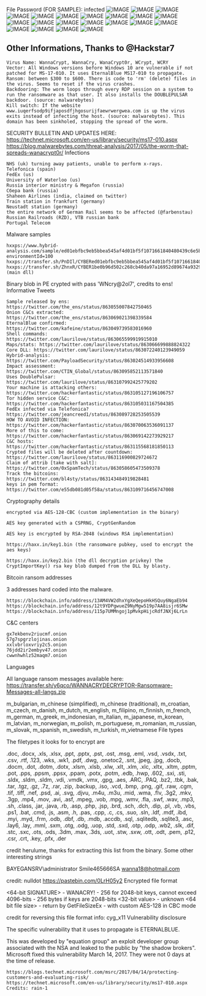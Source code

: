 File Password (FOR SAMPLE): infected
![IMAGE](https://raw.githubusercontent.com/dvdatabase/RANSOM-WIN32-WANNACRYPT/main/IMAGES/1.jpg)
![IMAGE](https://raw.githubusercontent.com/dvdatabase/RANSOM-WIN32-WANNACRYPT/main/IMAGES/2.jpg)
![IMAGE](https://raw.githubusercontent.com/dvdatabase/RANSOM-WIN32-WANNACRYPT/main/IMAGES/3.jpg)
![IMAGE](https://raw.githubusercontent.com/dvdatabase/RANSOM-WIN32-WANNACRYPT/main/IMAGES/4.jpg)
![IMAGE](https://raw.githubusercontent.com/dvdatabase/RANSOM-WIN32-WANNACRYPT/main/IMAGES/5.jpg)
![IMAGE](https://raw.githubusercontent.com/dvdatabase/RANSOM-WIN32-WANNACRYPT/main/IMAGES/6.jpg)
![IMAGE](https://raw.githubusercontent.com/dvdatabase/RANSOM-WIN32-WANNACRYPT/main/IMAGES/7.jpg)
![IMAGE](https://raw.githubusercontent.com/dvdatabase/RANSOM-WIN32-WANNACRYPT/main/IMAGES/8.jpg)
![IMAGE](https://raw.githubusercontent.com/dvdatabase/RANSOM-WIN32-WANNACRYPT/main/IMAGES/9.jpg)
![IMAGE](https://raw.githubusercontent.com/dvdatabase/RANSOM-WIN32-WANNACRYPT/main/IMAGES/10.jpg)
![IMAGE](https://raw.githubusercontent.com/dvdatabase/RANSOM-WIN32-WANNACRYPT/main/IMAGES/11.jpg)
![IMAGE](https://raw.githubusercontent.com/dvdatabase/RANSOM-WIN32-WANNACRYPT/main/IMAGES/12.jpg)
![IMAGE](https://raw.githubusercontent.com/dvdatabase/RANSOM-WIN32-WANNACRYPT/main/IMAGES/13.jpg)
![IMAGE](https://raw.githubusercontent.com/dvdatabase/RANSOM-WIN32-WANNACRYPT/main/IMAGES/14.jpg)
![IMAGE](https://raw.githubusercontent.com/dvdatabase/RANSOM-WIN32-WANNACRYPT/main/IMAGES/15.jpg)
![IMAGE](https://raw.githubusercontent.com/dvdatabase/RANSOM-WIN32-WANNACRYPT/main/IMAGES/16.jpg)
![IMAGE](https://raw.githubusercontent.com/dvdatabase/RANSOM-WIN32-WANNACRYPT/main/IMAGES/17.jpg)
![IMAGE](https://raw.githubusercontent.com/dvdatabase/RANSOM-WIN32-WANNACRYPT/main/IMAGES/18.jpg)
![IMAGE](https://raw.githubusercontent.com/dvdatabase/RANSOM-WIN32-WANNACRYPT/main/IMAGES/19.jpg)
![IMAGE](https://raw.githubusercontent.com/dvdatabase/RANSOM-WIN32-WANNACRYPT/main/IMAGES/20.jpg)
![IMAGE](https://raw.githubusercontent.com/dvdatabase/RANSOM-WIN32-WANNACRYPT/main/IMAGES/21.jpg)
## Other Informations, Thanks to @Hackstar7

    Virus Name: WannaCrypt, WannaCry, WanaCrypt0r, WCrypt, WCRY
    Vector: All Windows versions before Windows 10 are vulnerable if not patched for MS-17-010. It uses EternalBlue MS17-010 to propagate.
    Ransom: between $300 to $600. There is code to 'rm' (delete) files in the virus. Seems to reset if the virus crashes.
    Backdooring: The worm loops through every RDP session on a system to run the ransomware as that user. It also installs the DOUBLEPULSAR backdoor. (source: malwarebytes)
    Kill switch: If the website www.iuqerfsodp9ifjaposdfjhgosurijfaewrwergwea.com is up the virus exits instead of infecting the host. (source: malwarebytes). This domain has been sinkholed, stopping the spread of the worm.

SECURITY BULLETIN AND UPDATES HERE: https://technet.microsoft.com/en-us/library/security/ms17-010.aspx https://blog.malwarebytes.com/threat-analysis/2017/05/the-worm-that-spreads-wanacrypt0r/
Infections

    NHS (uk) turning away patients, unable to perform x-rays.
    Telefonica (spain)
    FedEx (us)
    University of Waterloo (us)
    Russia interior ministry & Megafon (russia)
    Сбера bank (russia)
    Shaheen Airlines (india, claimed on twitter)
    Train station in frankfurt (germany)
    Neustadt station (germany)
    the entire network of German Rail seems to be affected (@farbenstau)
    Russian Railroads (RZD), VTB russian bank
    Portugal Telecom

Malware samples

    hxxps://www.hybrid-analysis.com/sample/ed01ebfbc9eb5bbea545af4d01bf5f1071661840480439c6e5babe8e080e41aa?environmentId=100
    hxxps://transfer.sh/PnDIl/CYBERed01ebfbc9eb5bbea545af4d01bf5f1071661840480439c6e5babe8e080e41aa.EXE
    hxxps://transfer.sh/ZhnxR/CYBER1be0b96d502c268cb40da97a16952d89674a9329cb60bac81a96e01cf7356830.EXE (main dll)

Binary blob in PE crypted with pass 'WNcry@2ol7', credits to ens!
Informative Tweets

    Sample released by ens: https://twitter.com/the_ens/status/863055007842750465
    Onion C&Cs extracted: https://twitter.com/the_ens/status/863069021398339584
    EternalBlue confirmed: https://twitter.com/kafeine/status/863049739583016960
    Shell commands: https://twitter.com/laurilove/status/863065599919915010
    Maps/stats: https://twitter.com/laurilove/status/863066699888824322
    Core DLL: https://twitter.com/laurilove/status/863072240123949059
    Hybrid-analysis: https://twitter.com/PayloadSecurity/status/863024514933956608
    Impact assessment: https://twitter.com/CTIN_Global/status/863095852113571840
    Uses DoublePulsar: https://twitter.com/laurilove/status/863107992425779202
    Your machine is attacking others: https://twitter.com/hackerfantastic/status/863105127196106757
    Tor hidden service C&C: https://twitter.com/hackerfantastic/status/863105031167504385
    FedEx infected via Telefonica? https://twitter.com/jeancreed1/status/863089728253505539
    HOW TO AVOID INFECTION: https://twitter.com/hackerfantastic/status/863070063536091137
    More of this to come: https://twitter.com/hackerfantastic/status/863069142273929217
    C&C hosts: https://twitter.com/hackerfantastic/status/863115568181850113
    Crypted files will be deleted after countdown: https://twitter.com/laurilove/status/863116900829724672
    Claim of attrib [take with salt]: https://twitter.com/0xSpamTech/status/863058605473509378
    Track the bitcoins: https://twitter.com/bl4sty/status/863143484919828481
    keys in pem format: https://twitter.com/e55db081d05f58a/status/863109716456747008

Cryptography details

    encrypted via AES-128-CBC (custom implementation in the binary)

    AES key generated with a CSPRNG, CryptGenRandom

    AES key is encrypted by RSA-2048 (windows RSA implementation)

    https://haxx.in/key1.bin (the ransomware pubkey, used to encrypt the aes keys)

    https://haxx.in/key2.bin (the dll decryption privkey) the CryptImportKey() rsa key blob dumped from the DLL by blasty.

Bitcoin ransom addresses

3 addresses hard coded into the malware.

    https://blockchain.info/address/13AM4VW2dhxYgXeQepoHkHSQuy6NgaEb94
    https://blockchain.info/address/12t9YDPgwueZ9NyMgw519p7AA8isjr6SMw
    https://blockchain.info/address/115p7UMMngoj1pMvkpHijcRdfJNXj6LrLn

C&C centers

    gx7ekbenv2riucmf.onion
    57g7spgrzlojinas.onion
    xxlvbrloxvriy2c5.onion
    76jdd2ir2embyv47.onion
    cwwnhwhlz52maqm7.onion

Languages

All language ransom messages available here: https://transfer.sh/y6qco/WANNACRYDECRYPTOR-Ransomware-Messages-all-langs.zip

m_bulgarian, m_chinese (simplified), m_chinese (traditional), m_croatian, m_czech, m_danish, m_dutch, m_english, m_filipino, m_finnish, m_french, m_german, m_greek, m_indonesian, m_italian, m_japanese, m_korean, m_latvian, m_norwegian, m_polish, m_portuguese, m_romanian, m_russian, m_slovak, m_spanish, m_swedish, m_turkish, m_vietnamese
File types

The filetypes it looks for to encrypt are

.doc, .docx, .xls, .xlsx, .ppt, .pptx, .pst, .ost, .msg, .eml, .vsd, .vsdx, .txt, .csv, .rtf, .123, .wks, .wk1, .pdf, .dwg, .onetoc2, .snt, .jpeg, .jpg, .docb, .docm, .dot, .dotm, .dotx, .xlsm, .xlsb, .xlw, .xlt, .xlm, .xlc, .xltx, .xltm, .pptm, .pot, .pps, .ppsm, .ppsx, .ppam, .potx, .potm, .edb, .hwp, .602, .sxi, .sti, .sldx, .sldm, .sldm, .vdi, .vmdk, .vmx, .gpg, .aes, .ARC, .PAQ, .bz2, .tbk, .bak, .tar, .tgz, .gz, .7z, .rar, .zip, .backup, .iso, .vcd, .bmp, .png, .gif, .raw, .cgm, .tif, .tiff, .nef, .psd, .ai, .svg, .djvu, .m4u, .m3u, .mid, .wma, .flv, .3g2, .mkv, .3gp, .mp4, .mov, .avi, .asf, .mpeg, .vob, .mpg, .wmv, .fla, .swf, .wav, .mp3, .sh, .class, .jar, .java, .rb, .asp, .php, .jsp, .brd, .sch, .dch, .dip, .pl, .vb, .vbs, .ps1, .bat, .cmd, .js, .asm, .h, .pas, .cpp, .c, .cs, .suo, .sln, .ldf, .mdf, .ibd, .myi, .myd, .frm, .odb, .dbf, .db, .mdb, .accdb, .sql, .sqlitedb, .sqlite3, .asc, .lay6, .lay, .mml, .sxm, .otg, .odg, .uop, .std, .sxd, .otp, .odp, .wb2, .slk, .dif, .stc, .sxc, .ots, .ods, .3dm, .max, .3ds, .uot, .stw, .sxw, .ott, .odt, .pem, .p12, .csr, .crt, .key, .pfx, .der

credit herulume, thanks for extracting this list from the binary.
Some other interesting strings

BAYEGANSRV\administrator Smile465666SA wanna18@hotmail.com

credit: nulldot https://pastebin.com/0LrH05y2
Encrypted file format

<64-bit SIGNATURE>        - WANACRY!
<length of encrypted key> - 256 for 2048-bit keys, cannot exceed 4096-bits
<encrypted key>           - 256 bytes if keys are 2048-bits
<32-bit value>            - unknown
<64 bit file size>        - return by GetFileSizeEx
<encrypted data>          - with custom AES-128 in CBC mode

credit for reversing this file format info: cyg_x11
Vulnerability disclosure

The specific vulnerability that it uses to propagate is ETERNALBLUE.

This was developed by "equation group" an exploit developer group associated with the NSA and leaked to the public by "the shadow brokers". Microsoft fixed this vulnerability March 14, 2017. They were not 0 days at the time of release.

    https://blogs.technet.microsoft.com/msrc/2017/04/14/protecting-customers-and-evaluating-risk/
    https://technet.microsoft.com/en-us/library/security/ms17-010.aspx Credits: rain-1
